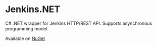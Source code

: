 Jenkins.NET
===========

C# .NET wrapper for Jenkins HTTP/REST API. Supports asynchronous programming model.

Available on [NuGet](https://www.nuget.org/packages/jenkinsnet)